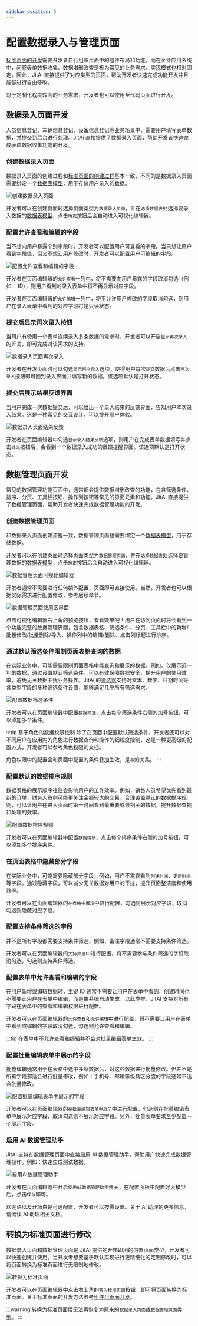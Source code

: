 ```yaml
---
sidebar_position: 5
---
```


# 配置数据录入与管理页面

[标准页面的开发](./组件化页面开发)需要开发者自行组织页面中的组件布局和功能，而在企业应用系统中，问卷表单数据收集、数据增删改查是极为常见的业务需求，实现模式也相对固定。因此，JitAi 直接提供了对应类型的页面，帮助开发者快速完成功能开发并且能够进行自由修改。

对于定制化程度较高的业务需求，开发者也可以使用全代码页面进行开发。

## 数据录入页面开发

人员信息登记、车辆信息登记、设备信息登记等业务场景中，需要用户填写表单数据，并提交到后台进行处理。JitAi 直接提供了数据录入页面，帮助开发者快速完成表单数据收集功能的开发。

### 创建数据录入页面

数据录入页面的创建过程和[标准页面的创建过程](./组件化页面开发#创建一个标准页面)基本一致，不同的是数据录入页面需要绑定一个[数据表模型](../数据建模/数据表模型.md)，用于存储用户录入的数据。

![创建数据录入页面](./img/创建数据录入页面.png)

开发者可以在创建页面时选择页面类型为`数据录入页面`，并在`选择数据表`处选择要录入数据的[数据表模型](../数据建模/数据表模型.md)，点击`确定`按钮后会自动进入可视化编辑器。

### 配置允许查看和编辑的字段

当不想向用户暴露个别字段时，开发者可以配置用户可查看的字段。当只想让用户看到字段值，但又不想让用户修改时，开发者可以配置用户可编辑的字段。

![配置允许查看和编辑的字段](./img/数据录入-配置允许查看和编辑字段.gif)

开发者在页面编辑器的`允许查看`一列中，将不需要向用户暴露的字段取消勾选（例如： ID），则用户看到的录入表单中将不再显示对应字段。

开发者在页面编辑器的`允许编辑`一列中，将不允许用户修改的字段取消勾选，则用户在录入表单中看到的对应字段将是只读状态。

### 提交后显示再次录入按钮

当用户有使用一个表单连续录入多条数据的需求时，开发者可以开启`显示再次录入`的开关，即可完成对该需求的支持。

![数据录入页面再次录入](./img/数据录入页面-再次录入.gif)

开发者在开发页面时可以勾选`显示再次录入`选项，使得用户每次`提交`数据后点击`再次录入`按钮即可回到录入界面并填写新的数据。该选项默认是打开状态。

### 提交后展示结果反馈界面

当用户完成一次数据提交后，可以给出一个录入结果的反馈界面，告知用户本次录入结果。这是一种常见的交互设计，可以提升用户体验。

![数据录入页面结果反馈](./img/数据录入页面-结果反馈.gif)

开发者在页面编辑器中勾选`显示录入结果反馈`选项，则用户在完成表单数据填写并点击`提交`按钮后，会看到一个数据录入成功的反馈提醒界面。该选项默认是打开状态。

## 数据管理页面开发

常见的数据管理功能页面中，通常都会提供数据增删改查的功能，包含筛选条件、排序、分页、工具栏按钮、操作列按钮等常见的界面元素和功能。JitAi 直接提供了数据管理页面，帮助开发者快速完成数据管理功能的开发。

### 创建数据管理页面

和数据录入页面创建流程一致，数据管理页面也需要绑定一个[数据表模型](../数据建模/数据表模型.md)，用于存储数据。

开发者可以在创建页面时选择页面类型为`数据管理页面`，并在`选择数据表`处选择要管理数据的[数据表模型](../数据建模/数据表模型.md)，点击`确定`按钮后会自动进入可视化编辑器。

![数据管理页面可视化编辑器](./img/数据管理页面可视化编辑器.png)

开发者通常不需要进行任何额外配置，页面即可直接使用。当然，开发者也可以根据实际需求进行配置修改，参考后续章节。

![数据管理页面使用区界面](./img/数据管理页面使用区界面.png)

点击可视化编辑器右上角的预览按钮，看看效果吧！用户在访问页面时将会看到一个功能完整的数据管理界面，包含数据表格、筛选条件、分页、工具栏中的新增/批量修改/批量删除/导入、操作列中的编辑/删除、点击列标题进行排序。

### 通过默认筛选条件限制页面表格查询的数据

在实际业务中，可能需要限制页面表格中能查询和展示的数据。例如，仅展示近一年的数据。通过设置默认筛选条件，可以有效保障数据安全，提升用户的使用效率，避免无关数据干扰业务操作。JitAi 的[筛选器](../在页面中使用功能组件/筛选器组件.md)支持对文本、数字、日期时间等各类型字段的多种筛选条件设置，能够满足几乎所有筛选需求。

![配置数据筛选条件](./img/配置数据筛选条件.gif)

开发者可以在页面编辑器中配置`数据筛选`，点击每个筛选条件右侧的加号按钮，可以添加多个条件。

:::tip 基于角色的数据权限控制
除了在页面中配置默认筛选条件，开发者还可以对不同用户在应用内的角色进行数据查询和操作的细粒度控制，这是一种更高级的配置方式，开发者可以参考角色权限的文档。

角色权限中的配置会和页面中配置的条件叠加生效，是`与`的关系。
:::

### 配置默认的数据排序规则

数据表格的展示顺序往往会影响用户的工作效率。例如，销售人员希望优先看到最新的订单，财务人员则可能更关注金额较大的交易。合理设置默认的数据排序规则，可以让用户在进入页面时第一时间看到最重要或最相关的数据，提升数据查找和处理的效率。

![配置数据排序规则](./img/配置数据排序规则.gif)

开发者可以在页面编辑器中配置`数据排序`，点击每个排序条件右侧的加号按钮，可以添加多个排序条件。

### 在页面表格中隐藏部分字段

在实际业务中，可能需要隐藏部分字段，例如，用户不需要看到`创建时间`、`更新时间`等字段。通过隐藏字段，可以减少无关数据对用户的干扰，提升页面整洁度和使用效率。

开发者可以在页面编辑器的`在表格中展示`中进行配置，勾选则展示对应字段，取消勾选则隐藏对应字段。

### 配置支持条件筛选的字段

并不是所有字段都需要支持条件筛选，例如，备注字段通常不需要支持条件筛选。

开发者可以在页面编辑器的`支持筛选`中进行配置，将不需要参与条件筛选的字段取消勾选，勾选则支持条件筛选。

### 配置表单中允许查看和编辑的字段

在用户新增或编辑数据时，主键 ID 通常不需要让用户在表单中看到，创建时间也不需要让用户在表单中编辑，而是由系统自动生成。以此类推，JitAI 支持对所有字段在表单中的查看和编辑权限进行配置。

开发者可以在页面编辑器的`允许查看`和`允许编辑`中进行配置，将不需要让用户在表单中看到或编辑的字段取消勾选，勾选则允许查看和编辑。

:::tip
在表单中不允许查看和编辑并不会对[批量编辑表单](#配置批量编辑表单中展示的字段)生效。
:::

### 配置批量编辑表单中展示的字段

批量编辑通常用于在表格中选中多条数据后，对这些数据进行批量修改。但并不是所有字段都适合进行批量修改，例如：手机号、邮箱等极具区分度的字段通常不适合批量修改。

![配置批量编辑表单中展示的字段](./img/配置批量编辑表单中展示的字段.gif)

开发者可以在页面编辑器的`在批量编辑表单中展示`中进行配置，勾选则在批量编辑表单中展示对应字段，取消勾选则不展示对应字段。另外，批量表单要求至少配置一个展示字段。

### 启用 AI 数据管理助手

JitAi 支持在数据管理页面中直接启用 AI 数据管理助手，帮助用户快速完成数据管理操作。例如：快速生成测试数据。

![启用AI数据管理助手](./img/启用AI数据管理助手.gif)

开发者在页面编辑器中开启`使用AI数据管理助手`开关，在配置面板中配置好大模型后，点击`保存`即可。

欢迎语以及开场白是可选配置，开发者可以按需设置。关于 AI 助理的更多信息，请阅读 AI 助理相关文档。

## 转换为标准页面进行修改

数据录入页面和数据管理页面是 JitAi 提供的开箱即用的内置页面类型，开发者可以快速创建并使用。当开发者想要基于默认实现进行更精细化的定制修改时，可以将页面转换为标准页面进行无限制地修改。

![转换为标准页面](./img/转换为标准页面.gif)

开发者可以在页面编辑器中点击右上角的`转为标准页面`按钮，即可将页面转换为标准页面。关于标准页面的开发方法参考[组件化页面开发](./组件化页面开发)。

:::warning
转换为标准页面后无法再恢复为原来的`数据录入页面`或`数据管理页面`类型。
:::
